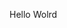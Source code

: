 Hello Wolrd












































































































































































































































































































































































































































































































































































































































































































































































































































































































































































































































































































































































































































































